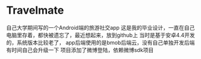 # Travelmate
自己大学期间写的一个Android端的旅游社交app
这是我的毕业设计，一直在自己电脑里存着，都快被遗忘了，最近想起来，放到github上
当时是基于安卓4.4开发的，系统版本比较老了，
app后端使用的是bmob后端云，没有自己单独开发后端
有时间自己会升级一下
项目添加了微博登陆，依赖微博sdk项目
